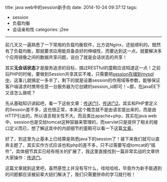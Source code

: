 title: java web中的session新手向
date: 2014-10-24 09:37:12
tags: 
- session
- 负载均衡
- 会话亲和性
categories: j2ee
---

前几天又一遍熟悉了一下常用的负载均衡软件，比方说Nginx，还挺顺利的。既然有了负载均衡，那就要求应用能具备良好的伸缩性，而要达到这一点，就要解决多个应用镜像之间的数据共享问题，说白了就是会话状态的共享！
<!--more-->
其实**无会话状态**才是服务追求的目标，搞过RESTful的童鞋应该知道这一点！之前玩PHP的时候，要做到Session共享其实不难，只需要把[session存储到mysql中](http://blog.csdn.net/eflyq/article/details/12081281)，这事儿就搞定一多半了，剩下的就是设置session的作用域等参数，能够保证客户端请求时携带任意一台服务器为它创建的session_id即可！~那，在javaEE下又该怎么做呢？

先从基础知识讲起吧，看一下这些文章：[传送门1](http://blog.csdn.net/ghsau/article/details/13023425)，[传送门2](http://www.cnblogs.com/EvanLiu/p/3356925.html)。其实和PHP里定义的Session差不多，这也很正常，本来这个概念就不是由语言提出来的，而是由HTTP引出的，所以语言相关性不大。而且类比apache+php，其实在java web中，session也是交给tomcat这种容器来管理的，而servlet只是提供了相关的接口定义而已，想了解这其中的内部细节的童鞋可以看一下这篇[文章](http://gearever.iteye.com/blog/1546423)。

好了，到这里为止基本上已经算是熟悉java下的session了！接下来我们就可以直奔主题了，其实实作方式应该也和php的差不多，只不过需要写成tomcat的“插件”，具体细节其实已经有相关的扩展了，我这里直接找到一篇非常实战的文章供大家操作：[传送门](http://zhangqiaoqifgdqsn.iteye.com/blog/1975797)。

这篇文章就到这里吧，虽然感觉上并没有写什么，哇哈哈哈，毕竟作为新手能遇到的问题都应该被前辈大妞们解决了，我们只需要拼命的学习就行啦！



